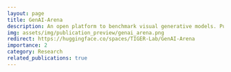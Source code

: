 ```yaml
---
layout: page
title: GenAI-Arena
description: An open platform to benchmark visual generative models. Published at NeurIPS 2024.
img: assets/img/publication_preview/genai_arena.png
redirect: https://huggingface.co/spaces/TIGER-Lab/GenAI-Arena
importance: 2
category: Research
related_publications: true
---
```

